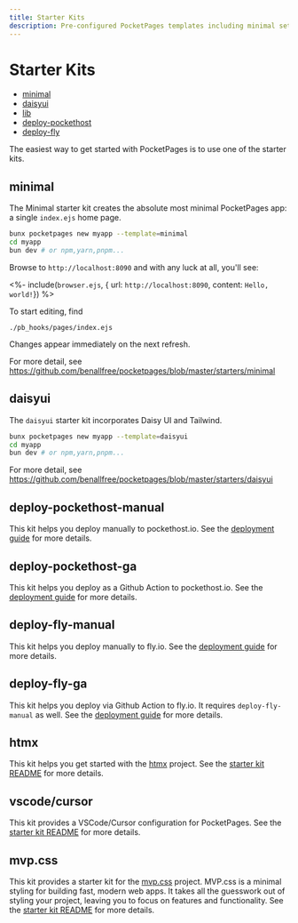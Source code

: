```yaml
---
title: Starter Kits
description: Pre-configured PocketPages templates including minimal setup, DaisyUI integration, and deployment configurations for PocketHost and Fly.io. Each template provides specific tooling and configurations for different use cases and deployment targets.
---
```


# Starter Kits

<!-- TOC depthfrom:2 -->

- [minimal](#minimal)
- [daisyui](#daisyui)
- [lib](#lib)
- [deploy-pockethost](#deploy-pockethost)
- [deploy-fly](#deploy-fly)

<!-- /TOC -->

The easiest way to get started with PocketPages is to use one of the starter kits.

## minimal

The Minimal starter kit creates the absolute most minimal PocketPages app: a single `index.ejs` home page.

```bash
bunx pocketpages new myapp --template=minimal
cd myapp
bun dev # or npm,yarn,pnpm...
```

Browse to `http://localhost:8090` and with any luck at all, you'll see:

<%- include(`browser.ejs`, { url: `http://localhost:8090`, content: `Hello, world!`}) %>

To start editing, find

```
./pb_hooks/pages/index.ejs
```

Changes appear immediately on the next refresh.

For more detail, see https://github.com/benallfree/pocketpages/blob/master/starters/minimal

## daisyui

The `daisyui` starter kit incorporates Daisy UI and Tailwind.

```bash
bunx pocketpages new myapp --template=daisyui
cd myapp
bun dev # or npm,yarn,pnpm...
```

For more detail, see https://github.com/benallfree/pocketpages/blob/master/starters/daisyui

## deploy-pockethost-manual

This kit helps you deploy manually to pockethost.io. See the [deployment guide](/docs-next/deploying) for more details.

## deploy-pockethost-ga

This kit helps you deploy as a Github Action to pockethost.io. See the [deployment guide](/docs-next/deploying) for more details.

## deploy-fly-manual

This kit helps you deploy manually to fly.io. See the [deployment guide](/docs-next/deploying) for more details.

## deploy-fly-ga

This kit helps you deploy via Github Action to fly.io. It requires `deploy-fly-manual` as well. See the [deployment guide](/docs-next/deploying) for more details.

## htmx

This kit helps you get started with the [htmx](https://htmx.org/) project. See the [starter kit README](https://github.com/benallfree/pocketpages/blob/master/starters/htmx/README.md) for more details.

## vscode/cursor

This kit provides a VSCode/Cursor configuration for PocketPages. See the [starter kit README](https://github.com/benallfree/pocketpages/blob/master/starters/vscode/README.md) for more details.

## mvp.css

This kit provides a starter kit for the [mvp.css](https://andybrewer.github.io/mvp/#docs) project. MVP.css is a minimal styling for building fast, modern web apps. It takes all the guesswork out of styling your project, leaving you to focus on features and functionality. See the [starter kit README](https://github.com/benallfree/pocketpages/blob/master/starters/mvp.css/README.md) for more details.
